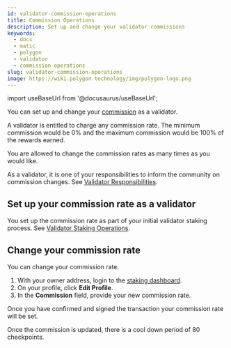 ```yaml
---
id: validator-commission-operations
title: Commission Operations
description: Set up and change your validator commissions
keywords:
  - docs
  - matic
  - polygon
  - validator
  - commission operations
slug: validator-commission-operations
image: https://wiki.polygon.technology/img/polygon-logo.png
---
```

import useBaseUrl from '@docusaurus/useBaseUrl';

You can set up and change your [commission](/docs/maintain/glossary.md#commission) as a validator.

A validator is entitled to charge any commission rate. The minimum commission would be 0% and the maximum commission would be 100% of the rewards earned.

You are allowed to change the commission rates as many times as you would like.

As a validator, it is one of your responsibilities to inform the community on commission changes. See [Validator Responsibilities](/docs/maintain/validator/responsibilities).

## Set up your commission rate as a validator

You set up the commission rate as part of your initial validator staking process. See [Validator Staking Operations](validator-staking-operations.md).

## Change your commission rate

You can change your commission rate.

1. With your owner address, login to the [staking dashboard](https://staking.polygon.technology/).
1. On your profile, click **Edit Profile**.
1. In the **Commission** field, provide your new commission rate.

Once you have confirmed and signed the transaction your commission rate will be set.

Once the commission is updated, there is a cool down period of 80 checkpoints.
